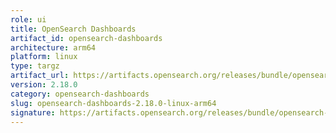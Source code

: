 ```yaml
---
role: ui
title: OpenSearch Dashboards
artifact_id: opensearch-dashboards
architecture: arm64
platform: linux
type: targz
artifact_url: https://artifacts.opensearch.org/releases/bundle/opensearch-dashboards/2.18.0/opensearch-dashboards-2.18.0-linux-arm64.tar.gz
version: 2.18.0
category: opensearch-dashboards
slug: opensearch-dashboards-2.18.0-linux-arm64
signature: https://artifacts.opensearch.org/releases/bundle/opensearch-dashboards/2.18.0/opensearch-dashboards-2.18.0-linux-arm64.tar.gz.sig
---
```


